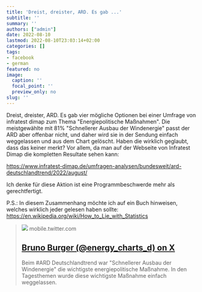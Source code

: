 ```yaml
---
title: 'Dreist, dreister, ARD. Es gab ...'
subtitle: ''
summary: ''
authors: ["admin"]
date: 2022-08-10
lastmod: 2022-08-10T23:03:14+02:00
categories: []
tags:
- facebook
- german
featured: no
image:
  caption: ''
  focal_point: ''
  preview_only: no
slug: ''
---
```

Dreist, dreister, ARD. Es gab vier mögliche Optionen bei einer Umfrage von infratest dimap zum Thema "Energiepolitische Maßnahmen". Die meistgewählte mit 81% "Schnellerer Ausbau der Windenergie" passt der ARD aber offenbar nicht, und daher wird sie in der Sendung einfach weggelassen und aus dem Chart gelöscht. Haben die wirklich geglaubt, dass das keiner merkt? Vor allem, da man auf der Webseite von Infratest Dimap die kompletten Resultate sehen kann: 

https://www.infratest-dimap.de/umfragen-analysen/bundesweit/ard-deutschlandtrend/2022/august/

Ich denke für diese Aktion ist eine Programmbeschwerde mehr als gerechtfertigt. 

P.S.: In diesem Zusammenhang möchte ich auf ein Buch hinweisen, welches wirklich jeder gelesen haben sollte: https://en.wikipedia.org/wiki/How_to_Lie_with_Statistics
> [![](https://pbs.twimg.com/media/FZZ7VIhXEAEfFS-.jpg:large)](https://mobile.twitter.com/energy_charts_d/status/1555566341251268608)
> mobile.twitter.com
> ## [Bruno Burger (@energy_charts_d) on X](https://mobile.twitter.com/energy_charts_d/status/1555566341251268608)
>
>Beim #ARD Deutschlandtrend war 
"Schnellerer Ausbau der Windenergie"
die wichtigste energiepolitische Maßnahme.
In den Tagesthemen wurde diese wichtigste Maßnahme einfach weggelassen.


